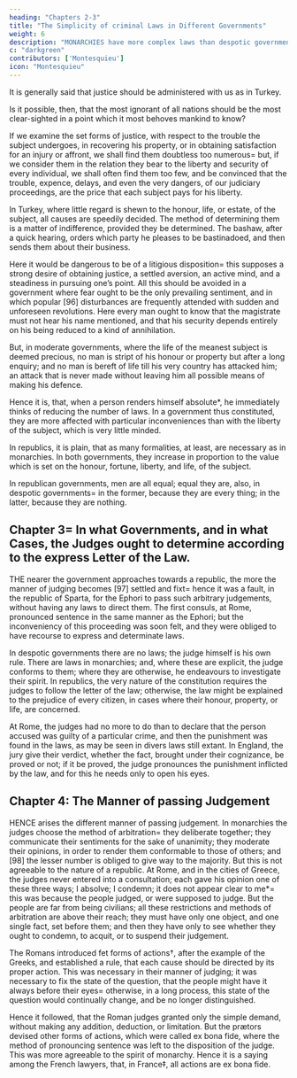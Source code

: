 ```yaml
---
heading: "Chapters 2-3"
title: "The Simplicity of criminal Laws in Different Governments"
weight: 6
description: "MONARCHIES have more complex laws than despotic governments because monarchies need courts of judicature which decide on cases"
c: "darkgreen"
contributors: ['Montesquieu']
icon: "Montesquieu"
---
```




It is generally said that justice should be administered with us as in Turkey.

Is it possible, then, that the most ignorant of all nations should be the most clear-sighted in a point which it most behoves mankind to know?

If we examine the set forms of justice, with respect to the trouble the subject undergoes, in recovering his property, or in obtaining satisfaction for an injury or affront, we shall find them doubtless too numerous= but, if we consider them in the relation they bear to the liberty and security of every individual, we shall often find them too few, and be convinced that the trouble, expence, delays, and even the very dangers, of our judiciary proceedings, are the price that each subject pays for his liberty.

In Turkey, where little regard is shewn to the honour, life, or estate, of the subject, all causes are speedily decided. The method of determining them is a matter of indifference, provided they be determined. The bashaw, after a quick hearing, orders which party he pleases to be bastinadoed, and then sends them about their business.

Here it would be dangerous to be of a litigious disposition= this supposes a strong desire of obtaining justice, a settled aversion, an active mind, and a steadiness in pursuing one’s point. All this should be avoided in a government where fear ought to be the only prevailing sentiment, and in which popular [96] disturbances are frequently attended with sudden and unforeseen revolutions. Here every man ought to know that the magistrate must not hear his name mentioned, and that his security depends entirely on his being reduced to a kind of annihilation.

But, in moderate governments, where the life of the meanest subject is deemed precious, no man is stript of his honour or property but after a long enquiry; and no man is bereft of life till his very country has attacked him; an attack that is never made without leaving him all possible means of making his defence.

Hence it is, that, when a person renders himself absolute*, he immediately thinks of reducing the number of laws. In a government thus constituted, they are more affected with particular inconveniences than with the liberty of the subject, which is very little minded.

In republics, it is plain, that as many formalities, at least, are necessary as in monarchies. In both governments, they increase in proportion to the value which is set on the honour, fortune, liberty, and life, of the subject.

In republican governments, men are all equal; equal they are, also, in despotic governments= in the former, because they are every thing; in the latter, because they are nothing.



## Chapter 3= In what Governments, and in what Cases, the Judges ought to determine according to the express Letter of the Law.

THE nearer the government approaches towards a republic, the more the manner of judging becomes [97] settled and fixt= hence it was a fault, in the republic of Sparta, for the Ephori to pass such arbitrary judgements, without having any laws to direct them. The first consuls, at Rome, pronounced sentence in the same manner as the Ephori; but the inconveniency of this proceeding was soon felt, and they were obliged to have recourse to express and determinate laws.

In despotic governments there are no laws; the judge himself is his own rule. There are laws in monarchies; and, where these are explicit, the judge conforms to them; where they are otherwise, he endeavours to investigate their spirit. In republics, the very nature of the constitution requires the judges to follow the letter of the law; otherwise, the law might be explained to the prejudice of every citizen, in cases where their honour, property, or life, are concerned.

At Rome, the judges had no more to do than to declare that the person accused was guilty of a particular crime, and then the punishment was found in the laws, as may be seen in divers laws still extant. In England, the jury give their verdict, whether the fact, brought under their cognizance, be proved or not; if it be proved, the judge pronounces the punishment inflicted by the law, and for this he needs only to open his eyes.



## Chapter 4: The Manner of passing Judgement

HENCE arises the different manner of passing judgement. In monarchies the judges choose the method of arbitration= they deliberate together; they communicate their sentiments for the sake of unanimity; they moderate their opinions, in order to render them conformable to those of others; and [98] the lesser number is obliged to give way to the majority. But this is not agreeable to the nature of a republic. At Rome, and in the cities of Greece, the judges never entered into a consultation; each gave his opinion one of these three ways; I absolve; I condemn; it does not appear clear to me*= this was because the people judged, or were supposed to judge. But the people are far from being civilians; all these restrictions and methods of arbitration are above their reach; they must have only one object, and one single fact, set before them; and then they have only to see whether they ought to condemn, to acquit, or to suspend their judgement.

The Romans introduced fet forms of actions†, after the example of the Greeks, and established a rule, that each cause should be directed by its proper action. This was necessary in their manner of judging; it was necessary to fix the state of the question, that the people might have it always before their eyes= otherwise, in a long process, this state of the question would continually change, and be no longer distinguished.

Hence it followed, that the Roman judges granted only the simple demand, without making any addition, deduction, or limitation. But the prætors devised other forms of actions, which were called ex bona fide, where the method of pronouncing sentence was left to the disposition of the judge. This was more agreeable to the spirit of monarchy. Hence it is a saying among the French lawyers, that, in France‡, all actions are ex bona fide.

